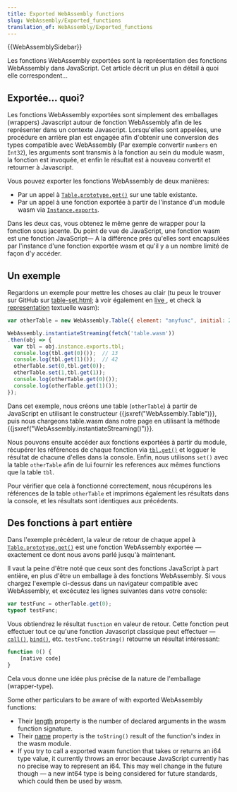 ```yaml
---
title: Exported WebAssembly functions
slug: WebAssembly/Exported_functions
translation_of: WebAssembly/Exported_functions
---
```

{{WebAssemblySidebar}}

Les fonctions WebAssembly exportées sont la représentation des fonctions WebAssembly dans JavaScript. Cet article décrit un plus en détail à quoi elle correspondent...

## Exportée... quoi?

Les fonctions WebAssembly exportées sont simplement des emballages (wrappers) Javascript autour de fonction WebAssembly afin de les représenter dans un contexte Javascript. Lorsqu'elles sont appelées, une procédure en arrière plan est engagée afin d'obtenir une conversion des types compatible avec WebAssembly (Par exemple convertir `numbers` en `Int32`), les arguments sont transmis à la fonction au sein du module wasm, la fonction est invoquée, et enfin le résultat est à nouveau convertit et retourner à Javascript.

Vous pouvez exporter les fonctions WebAssembly de deux manières:

- Par un appel à [`Table.prototype.get()`](/fr/docs/WebAssembly/API/Table/get) sur une table existante.
- Par un appel à une fonction exportée à partir de l'instance d'un module wasm via [`Instance.exports`](/fr/docs/WebAssembly/API/Instance/exports).

Dans les deux cas, vous obtenez le même genre de wrapper pour la fonction sous jacente. Du point de vue de JavaScript, une fonction wasm est une fonction JavaScript— A la différence prés qu'elles sont encapsulées par l'instance d'une fonction exportée wasm et qu'il y a un nombre limité de façon d'y accéder.

## Un exemple

Regardons un exemple pour mettre les choses au clair (tu peux le trouver sur GitHub sur [table-set.html](https://github.com/mdn/webassembly-examples/blob/master/other-examples/table-set.html); à voir également en [live ](https://mdn.github.io/webassembly-examples/other-examples/table-set.html), et check la [representation](https://github.com/mdn/webassembly-examples/blob/master/js-api-examples/table.wat) textuelle wasm):

```js
var otherTable = new WebAssembly.Table({ element: "anyfunc", initial: 2 });

WebAssembly.instantiateStreaming(fetch('table.wasm'))
.then(obj => {
  var tbl = obj.instance.exports.tbl;
  console.log(tbl.get(0)());  // 13
  console.log(tbl.get(1)());  // 42
  otherTable.set(0,tbl.get(0));
  otherTable.set(1,tbl.get(1));
  console.log(otherTable.get(0)());
  console.log(otherTable.get(1)());
});
```

Dans cet exemple, nous créons une table (`otherTable`) à partir de JavaScript en utilisant le constructeur {{jsxref("WebAssembly.Table")}}, puis nous chargeons table.wasm dans notre page en utilisant la méthode {{jsxref("WebAssembly.instantiateStreaming()")}}.

Nous pouvons ensuite accéder aux fonctions exportées à partir du module, récupérer les références de chaque fonction via  [`tbl.get()`](/fr/docs/WebAssembly/API/Table/get) et logguer le résultat de chacune d'elles dans la console. Enfin, nous utilisons `set()` avec la table `otherTable` afin de lui fournir les references aux mêmes functions que la table `tbl`.

Pour vérifier que cela à fonctionné correctement, nous récupérons les références de la table `otherTable` et imprimons également les résultats dans la console, et les résultats sont identiques aux précédents.

## Des fonctions à part entière

Dans l'exemple précédent, la valeur de retour de chaque appel à [`Table.prototype.get()`](/fr/docs/WebAssembly/API/Table/get) est une fonction WebAssembly exportée — exactement ce dont nous avons parlé jusqu'à maintenant.

Il vaut la peine d'être noté que ceux sont des fonctions JavaScript à part entière, en plus d'être un emballage à des fonctions WebAssembly. Si vous chargez l'exemple ci-dessus dans un navigateur compatible avec WebAssembly, et excécutez les lignes suivantes dans votre console:

```js
var testFunc = otherTable.get(0);
typeof testFunc;
```

Vous obtiendrez le résultat `function` en valeur de retour. Cette fonction peut effectuer tout ce qu'une fonction Javascript classique peut effectuer — [`call()`](/fr/docs/Web/JavaScript/Reference/Global_Objects/Function/call), [`bind()`](/fr/docs/Web/JavaScript/Reference/Global_Objects/Function/bind), etc. `testFunc.toString()` retourne un résultat intéressant:

```js
function 0() {
    [native code]
}
```

Cela vous donne une idée plus précise de la nature de l'emballage (wrapper-type).

Some other particulars to be aware of with exported WebAssembly functions:

- Their [length](/fr/docs/Web/JavaScript/Reference/Global_Objects/Function/length) property is the number of declared arguments in the wasm function signature.
- Their [name](/fr/docs/Web/JavaScript/Reference/Global_Objects/Function/name) property is the `toString()` result of the function's index in the wasm module.
- If you try to call a exported wasm function that takes or returns an i64 type value, it currently throws an error because JavaScript currently has no precise way to represent an i64. This may well change in the future though — a new int64 type is being considered for future standards, which could then be used by wasm.
